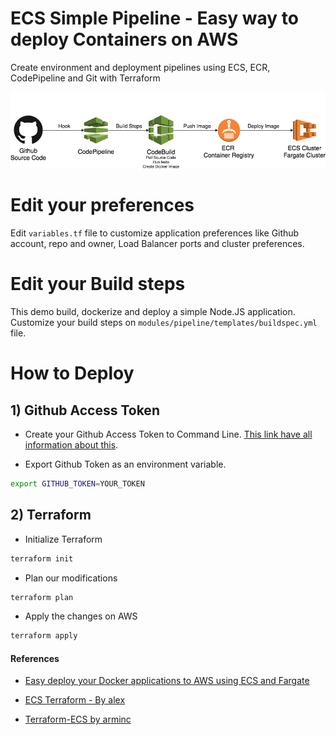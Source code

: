 # ECS Simple Pipeline - Easy way to deploy Containers on AWS
Create environment and deployment pipelines using ECS, ECR, CodePipeline and Git with Terraform

![Steps](etc/img/pipeline-demo.png)

# Edit your preferences

Edit `variables.tf` file to customize application preferences like Github account, repo and owner, Load Balancer ports and cluster preferences. 

# Edit your Build steps

This demo build, dockerize and deploy a simple Node.JS application. Customize your build steps on `modules/pipeline/templates/buildspec.yml` file. 


# How to Deploy

## 1) Github Access Token

* Create your Github Access Token to Command Line. [This link have all information about this](https://help.github.com/articles/creating-a-personal-access-token-for-the-command-line/). 


* Export Github Token as an environment variable. 

```bash
export GITHUB_TOKEN=YOUR_TOKEN
``` 

## 2) Terraform 

* Initialize Terraform 

```bash
terraform init
```

* Plan our modifications

```bash
terraform plan
```

* Apply the changes on AWS

```bash
terraform apply
```

#### References

* [Easy deploy your Docker applications to AWS using ECS and Fargate](https://thecode.pub/easy-deploy-your-docker-applications-to-aws-using-ecs-and-fargate-a988a1cc842f)

* [ECS Terraform - By alex](https://github.com/alex/ecs-terraform)

* [Terraform-ECS by arminc](https://github.com/arminc/terraform-ecs)
